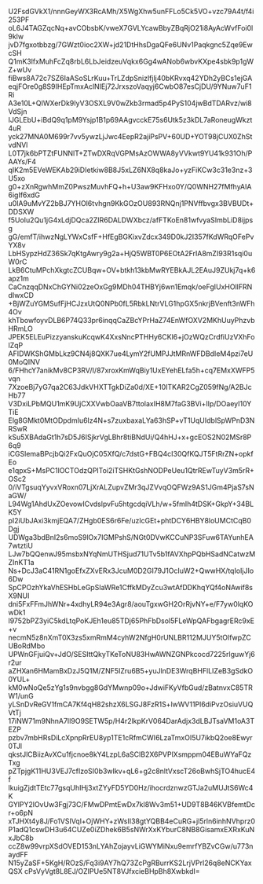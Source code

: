 U2FsdGVkX1/nnnGeyWX3RcAMh/X5WgXhw5unFFLo5Ck5VO+vzc79A4t/f4i253PF
oL6J4TAGZqcNq+avCObsbK/vweX7GVLYcawBbyZBqRjO21i8AyAcWvfFoi0l9klw
jvD7fgxotbbzg/7GWzt0ioc2XW+jd21DtHhsDgaQFe6UNv1Paqkgnc5Zqe9EwcSH
Q1mK3lfxMuhFcZq8rbL6LbJeidzeuVqkx6Gg4wANob6wbvKXpe4sbk9p1gWZ+wUv
fiBws8A72c7SZ6IaASoSLrKuu+TrLZdpSnizlfjlj40bKRvxq42YDh2yBCs1ejGA
eqjFOre0g8S9IHEpTmxAclNIEj72JrxszoVaqyj6CwbO87esCjDU/9YNuw7uF1Ri
A3e10L+QIWXerDk9IyV3OSXL9V0wZkb3rmad5p4PyS104jwBdTDARvz/wi8VdSjn
IJGLEbU+iBdQ9q1pM9Ysjp1B1p69AAgvcckE75s6Utk5z3kDL7aRoneugWkzt4uR
yck27MNA0M699r7vv5ywzLjJwc4EepR2ajiPsPV+60UD+YOT98jCUX0ZhStvdNVl
L0T7jk6bPTZtFUNNlT+ZTwDXRqVGPMsAzOWWA8yVVkwt9YU41k931Oh/PAAYs/F4
qIK2m5EVeWEKAb29iDIetkiw8B8J5xLZ6NX8q8kaJo+yzFiKCw3c31e3nz+3U5xo
g0+zXnRgwhMmZ0PwszMuvhFQ+h+U3aw9KFHxo0Y/Q0WNH27fMfhyAIA6igIf6xdG
u0IA9uMvYZ2bBJ7YHOl6tvhgn9KkGOzOU893RNQnj1PNVffbvgx3BVBUDt+DDSXW
f5UoIu2Qu1jG4xLdjDQca2ZIR6DALDWXbcz/afFTKoEn81wfvyaSImbLiD8ijpsg
gG/emfT/ihwzNgLYWxCsfF+HfEgBGKixvZdcx349D0kJ2I357fKdWRqOFePvYX8v
LbHSypzHdZ36Sk7qKtgAwry9g2a+HjQ5WBT0P6EOtA2FrIA8mZI93R1sqi0uW0rC
LkB6CtuMPchXkgtcZCUBqw+OV+btkh13kbMwRYEBkAJL2EAuJ9ZUkj7q+k6apz1m
CaCnzqqDNxChGYNi02zeOxGg9MDh04THBYj6wn1Emqk/oeFgIUxHOllFRNdIwxCD
+BjWZuYGMSufFjHCJzxUtQ0NPb0fL5RbkLNtrVLG1hpGX5nkrjBVenft3nWFh4Ov
khTbowfoyvDLB6P74Q33pr6inqqCaZBcYPrHaZ74EnWfOXV2MKhUuyPhzvbHRmLO
JPEK5ELEuPizzyanskuKcqwK4XxsNncPTHHy6CKl6+jOzWQzCrdfiUzVXhFolZqP
AFIDWKShGMbLkz9CN4j8QXK7ue4LymY2fUMPJJtMRnWFDBdIeM4pzi7eU0MoQINV
6/FHhcY7anikMv8CP3RV/I/87xroxKmWqBiy1UxEYehELfa5h+cq7EMxXWFP5vqn
7XzoeBj7yG7qa2C63JdkVHXTTgkDiZa0d/XE+10ITKAR2CgZ059fNg/A2BJcHb77
V3DxiLPbMQU1mK9UjCXXVwbOaaVB7ttolaxIH8M7faG3BVi+Ilp/DOaeyI10YTiE
Elg8GMkt0MtODpdmIu6Iz4N+s7zuxbaxaLYa63hSP+vT1UqUIdblSpWPnD3NRSwR
kSu5XBAdaGt1h7sD5J6ISjkrVgLBhr8tiBNdUi/Q4hHJ+x+gcEOS2N02MSr8P6q9
iCGSlemaBPcjbQi2FxQuOjC05XfQ/c7dstG+FBQ4cI30QfKQJT5FtRrZN+opkfEo
e1qpxS+MsPC1lOCTOdzQPIToi2iTSHKtGshNODPeUeu1QtrREwTuyV3m5rR+OSc2
0/iVTgsuqYyvxVRoxn07LjXrALZupvZMr3qJZVvqOQFWz9AS1JGm4PjaS7sNaGW/
L94Wg1AhdUxZOevowICvdslpvFu5htgcdqiVLh/w+5fmIh4tDSK+GkpY+34BLK5Y
pI2iUbJAxi3kmjEQA7/ZHgb0ES6r6Fe/uzlcGEt+phtDCY6HBY8loUMCtCqB0Dgj
UDWga3bdBnI2s6moS9lOx7IGMPshS/NGt0DVwKCCuNP3SFuw6TAYunhEA7wtztiU
LJw7bQQenwJ95msbxNYqNmUTHSjud71UTv5b1fAVXhpPQbHSadNCatwzMZInKT1a
Ns+DcJ3aC41RN1goEfxZXvERx3JcuM0D2GI79J1OcIuW2+QwwHX/tqIoIjJIo6Dw
SpCPOzhYkaVhESHbLeGpSIaWRe1CffkMDyZcu3wtAfDDKhqYQf4oNAwif8sX9NUI
dni5FxFFmJhWNr+4xdhyLR94e3Agr8/aouTgxwGH2OrRjvNY+e/F7yw0lqKOwDk1
l9752bPZ3yiC5kdLtqPoKJEh1eu85TDj65PhFbDsol5FLeWpQAFbgagrERc9xE+v
necmN5z8nXmT0X3zs5xmRmM4cyhW2NfgH0rUNLBR112MJUY5tOlfwpZCUBoRdMbo
UPWnGFjuiQv+JdO/SESIttQkyTKeToNU83HwAWNZGNPkcocd7225rlguwYj6r2ur
aZHXan6HMamBxDzJ5Q1M/ZNF5IZru6B5+yuJlnDE3WrqBHFlLIZeB3gSdkO0YUL+
kM0wNoQe5zYg1s9nvbgg8GdYMwnp09o+JdwiFKyVfbGud/zBatnvxC85TRW1/unG
yLSnDvReGV1fmCA7Kf4qH82shzX6LSGJ8FzR1S+lwWV11Pl6diPvzOsiuVUQVtTj
17iNW71m9NhnA7Il9O9SETW5p/H4r2lkpKrV064DarAdjx3dLBJTsaVM1oA3TEZP
pzbv7mbHRsDiLcXpnpRrEU8yp1TE1cRfmCWI6LzaTmxOI5U7ikbQ2oe8Ewyr0TJl
qkstJlCBiizAvXCu1fjcnoe8kY4LzpL6aSClB2X6PVPlXsmppm04EBuWYaFQzTxg
pZTpjgK11HU3VEJ7cfIzoSI0b3wIkv+qL6+g2c8nltVxscT26oBwhSjTO4hucE4f
lkuigZjdtTEtc77gsqUhIHj3xtZYyFD5YD0Hz/ihocrdznwzGTJa2uMUJtS6Wc4K
GYlPY2lOvUw3Fgj73C/FMwDPmtEwDx7kl8Wv3m51+UD9T8B46KVBfemtDcr+o6pN
xTJHXt4y8J/Fo1VSIVql+OjWHY+zWsII38gtYQBB4eCuRG+jl5rln6inhNVhprz0
P1adQ1cswDH3u64CUZe0iZDhek6B5sNWrXxKYburC8NB8GisamxEXRxKuNxJbC8b
ccZ8w99vrpXSdOVED153nLYAhZojayvLiGWYMiNxu9emrfYBZvCGw/u773naydFF
N15yZaSF+5KgH/ROzS/Fq3i9AY7hQ73ZcPgRBurrKS2LrjVPrl26q8eNCKYaxQSX
cPsVyVgt8L8EJ/OZIPUe5NT8VJfxcieBHpBh8XwbkdI=
